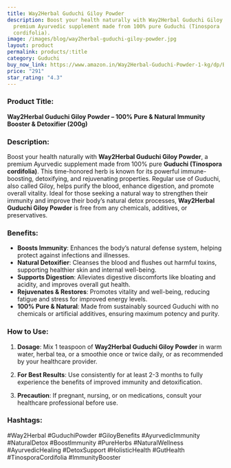 ```yaml
---
title: Way2Herbal Guduchi Giloy Powder
description: Boost your health naturally with Way2Herbal Guduchi Giloy Powder, a
  premium Ayurvedic supplement made from 100% pure Guduchi (Tinospora
  cordifolia).
image: /images/blog/way2herbal-guduchi-giloy-powder.jpg
layout: product
permalink: products/:title
category: Guduchi
buy_now_link: https://www.amazon.in/Way2Herbal-Guduchi-Powder-1-kg/dp/B06XCSWWNB/ref=sr_1_16?crid=1TX1M06Q0LCMB&tag=ayushmonk-21
price: "291"
star_rating: "4.3"
---
```

### Product Title:
**Way2Herbal Guduchi Giloy Powder – 100% Pure & Natural Immunity Booster & Detoxifier (200g)**

### Description:
Boost your health naturally with **Way2Herbal Guduchi Giloy Powder**, a premium Ayurvedic supplement made from 100% pure **Guduchi (Tinospora cordifolia)**. This time-honored herb is known for its powerful immune-boosting, detoxifying, and rejuvenating properties. Regular use of Guduchi, also called Giloy, helps purify the blood, enhance digestion, and promote overall vitality. Ideal for those seeking a natural way to strengthen their immunity and improve their body’s natural detox processes, **Way2Herbal Guduchi Giloy Powder** is free from any chemicals, additives, or preservatives.

### Benefits:
- **Boosts Immunity**: Enhances the body’s natural defense system, helping protect against infections and illnesses.
- **Natural Detoxifier**: Cleanses the blood and flushes out harmful toxins, supporting healthier skin and internal well-being.
- **Supports Digestion**: Alleviates digestive discomforts like bloating and acidity, and improves overall gut health.
- **Rejuvenates & Restores**: Promotes vitality and well-being, reducing fatigue and stress for improved energy levels.
- **100% Pure & Natural**: Made from sustainably sourced Guduchi with no chemicals or artificial additives, ensuring maximum potency and purity.

### How to Use:
1. **Dosage**: Mix 1 teaspoon of **Way2Herbal Guduchi Giloy Powder** in warm water, herbal tea, or a smoothie once or twice daily, or as recommended by your healthcare provider.
   
2. **For Best Results**: Use consistently for at least 2-3 months to fully experience the benefits of improved immunity and detoxification.

3. **Precaution**: If pregnant, nursing, or on medications, consult your healthcare professional before use.

### Hashtags:
#Way2Herbal #GuduchiPowder #GiloyBenefits #AyurvedicImmunity #NaturalDetox #BoostImmunity #PureHerbs #NaturalWellness #AyurvedicHealing #DetoxSupport #HolisticHealth #GutHealth #TinosporaCordifolia #ImmunityBooster
